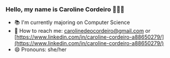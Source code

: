### Hello, my name is Caroline Cordeiro 👩🏽‍🦱

- 📚 I'm currently majoring on Computer Science
- 📧 How to reach me: carolinedeocordeiro@gmail.com or [https://www.linkedin.com/in/caroline-cordeiro-a88650279/](https://www.linkedin.com/in/caroline-cordeiro-a88650279/)
- 😄 Pronouns: she/her
